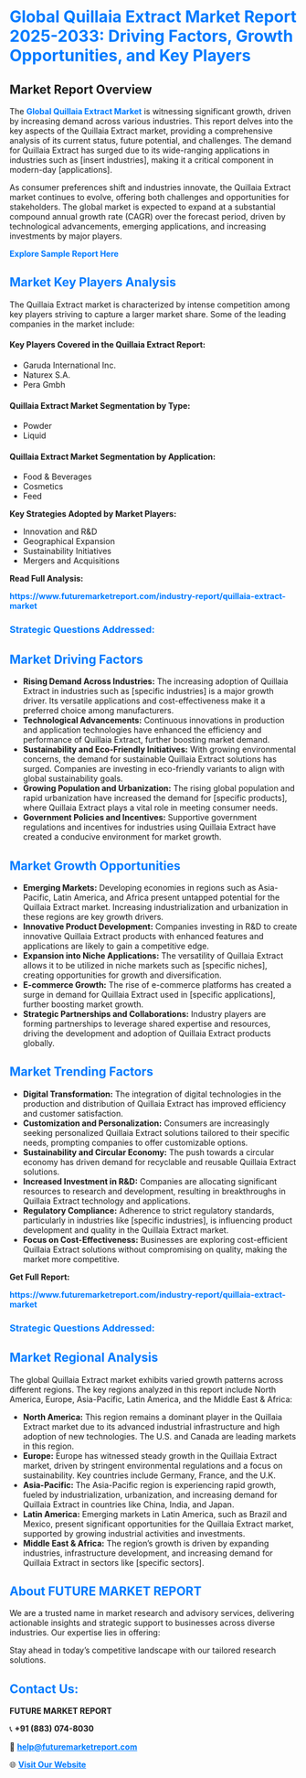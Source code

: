 <h1 style="color: #007BFF;">Global Quillaia Extract Market Report 2025-2033: Driving Factors, Growth Opportunities, and Key Players</h1>

<section id="overview">
<h2>Market Report Overview</h2>
<p>The <a href="https://www.futuremarketreport.com/industry-report/quillaia-extract-market" style="color: #007BFF; text-decoration: none;"><strong>Global Quillaia Extract Market</strong></a> is witnessing significant growth, driven by increasing demand across various industries. This report delves into the key aspects of the Quillaia Extract market, providing a comprehensive analysis of its current status, future potential, and challenges. The demand for Quillaia Extract has surged due to its wide-ranging applications in industries such as [insert industries], making it a critical component in modern-day [applications].</p>
<p>As consumer preferences shift and industries innovate, the Quillaia Extract market continues to evolve, offering both challenges and opportunities for stakeholders. The global market is expected to expand at a substantial compound annual growth rate (CAGR) over the forecast period, driven by technological advancements, emerging applications, and increasing investments by major players.</p>
</section>

<section id="overview">
<p><a href="https://www.futuremarketreport.com/request-sample/reportId=29686" style="color: #007BFF; text-decoration: none;"><strong>Explore Sample Report Here</strong></a></p>
</section>

<section id="key-players">
<h2 style="color: #007BFF;">Market Key Players Analysis</h2>
<p>The Quillaia Extract market is characterized by intense competition among key players striving to capture a larger market share. Some of the leading companies in the market include:</p>
<h4>Key Players Covered in the Quillaia Extract Report:</h4>
<ul><li>Garuda International Inc.</li><li>Naturex S.A.</li><li>Pera Gmbh</li></ul>
<h4>Quillaia Extract Market Segmentation by Type:</h4>
<ul><li>Powder</li><li>Liquid</li></ul>

<h4>Quillaia Extract Market Segmentation by Application:</h4>
<ul><li>Food &amp; Beverages</li><li>Cosmetics</li><li>Feed</li></ul>
<p><strong>Key Strategies Adopted by Market Players:</strong></p>
<ul>
<li>Innovation and R&D</li>
<li>Geographical Expansion</li>
<li>Sustainability Initiatives</li>
<li>Mergers and Acquisitions</li>
</ul>
</section>

<section>
<p><strong>Read Full Analysis: </strong></p><a href="https://www.futuremarketreport.com/industry-report/quillaia-extract-market" style="color: #007BFF; text-decoration: none;"><strong>https://www.futuremarketreport.com/industry-report/quillaia-extract-market</strong></a>
<h3 style="color: #007BFF;">Strategic Questions Addressed:</h3>
</section>

<section id="driving-factors">
<h2 style="color: #007BFF;">Market Driving Factors</h2>
<ul>
<li><strong>Rising Demand Across Industries:</strong> The increasing adoption of Quillaia Extract in industries such as [specific industries] is a major growth driver. Its versatile applications and cost-effectiveness make it a preferred choice among manufacturers.</li>
<li><strong>Technological Advancements:</strong> Continuous innovations in production and application technologies have enhanced the efficiency and performance of Quillaia Extract, further boosting market demand.</li>
<li><strong>Sustainability and Eco-Friendly Initiatives:</strong> With growing environmental concerns, the demand for sustainable Quillaia Extract solutions has surged. Companies are investing in eco-friendly variants to align with global sustainability goals.</li>
<li><strong>Growing Population and Urbanization:</strong> The rising global population and rapid urbanization have increased the demand for [specific products], where Quillaia Extract plays a vital role in meeting consumer needs.</li>
<li><strong>Government Policies and Incentives:</strong> Supportive government regulations and incentives for industries using Quillaia Extract have created a conducive environment for market growth.</li>
</ul>
</section>

<section id="growth-opportunities">
<h2 style="color: #007BFF;">Market Growth Opportunities</h2>
<ul>
<li><strong>Emerging Markets:</strong> Developing economies in regions such as Asia-Pacific, Latin America, and Africa present untapped potential for the Quillaia Extract market. Increasing industrialization and urbanization in these regions are key growth drivers.</li>
<li><strong>Innovative Product Development:</strong> Companies investing in R&D to create innovative Quillaia Extract products with enhanced features and applications are likely to gain a competitive edge.</li>
<li><strong>Expansion into Niche Applications:</strong> The versatility of Quillaia Extract allows it to be utilized in niche markets such as [specific niches], creating opportunities for growth and diversification.</li>
<li><strong>E-commerce Growth:</strong> The rise of e-commerce platforms has created a surge in demand for Quillaia Extract used in [specific applications], further boosting market growth.</li>
<li><strong>Strategic Partnerships and Collaborations:</strong> Industry players are forming partnerships to leverage shared expertise and resources, driving the development and adoption of Quillaia Extract products globally.</li>
</ul>
</section>

<section id="trending-factors">
<h2 style="color: #007BFF;">Market Trending Factors</h2>
<ul>
<li><strong>Digital Transformation:</strong> The integration of digital technologies in the production and distribution of Quillaia Extract has improved efficiency and customer satisfaction.</li>
<li><strong>Customization and Personalization:</strong> Consumers are increasingly seeking personalized Quillaia Extract solutions tailored to their specific needs, prompting companies to offer customizable options.</li>
<li><strong>Sustainability and Circular Economy:</strong> The push towards a circular economy has driven demand for recyclable and reusable Quillaia Extract solutions.</li>
<li><strong>Increased Investment in R&D:</strong> Companies are allocating significant resources to research and development, resulting in breakthroughs in Quillaia Extract technology and applications.</li>
<li><strong>Regulatory Compliance:</strong> Adherence to strict regulatory standards, particularly in industries like [specific industries], is influencing product development and quality in the Quillaia Extract market.</li>
<li><strong>Focus on Cost-Effectiveness:</strong> Businesses are exploring cost-efficient Quillaia Extract solutions without compromising on quality, making the market more competitive.</li>
</ul>
</section>

<section>
<p><strong>Get Full Report: </strong></p><a href="https://www.futuremarketreport.com/industry-report/quillaia-extract-market" style="color: #007BFF; text-decoration: none;"><strong>https://www.futuremarketreport.com/industry-report/quillaia-extract-market</strong></a>
<h3 style="color: #007BFF;">Strategic Questions Addressed:</h3>
</section>


<section id="regional-analysis">
<h2 style="color: #007BFF;">Market Regional Analysis</h2>
<p>The global Quillaia Extract market exhibits varied growth patterns across different regions. The key regions analyzed in this report include North America, Europe, Asia-Pacific, Latin America, and the Middle East & Africa:</p>
<ul>
<li><strong>North America:</strong> This region remains a dominant player in the Quillaia Extract market due to its advanced industrial infrastructure and high adoption of new technologies. The U.S. and Canada are leading markets in this region.</li>
<li><strong>Europe:</strong> Europe has witnessed steady growth in the Quillaia Extract market, driven by stringent environmental regulations and a focus on sustainability. Key countries include Germany, France, and the U.K.</li>
<li><strong>Asia-Pacific:</strong> The Asia-Pacific region is experiencing rapid growth, fueled by industrialization, urbanization, and increasing demand for Quillaia Extract in countries like China, India, and Japan.</li>
<li><strong>Latin America:</strong> Emerging markets in Latin America, such as Brazil and Mexico, present significant opportunities for the Quillaia Extract market, supported by growing industrial activities and investments.</li>
<li><strong>Middle East & Africa:</strong> The region’s growth is driven by expanding industries, infrastructure development, and increasing demand for Quillaia Extract in sectors like [specific sectors].</li>
</ul>
</section>

<footer>
<h2 style="color: #007BFF;">About FUTURE MARKET REPORT</h2>
<p>We are a trusted name in market research and advisory services, delivering actionable insights and strategic support to businesses across diverse industries. Our expertise lies in offering:</p>

<p>Stay ahead in today’s competitive landscape with our tailored research solutions.</p>

<h2 style="color: #007BFF;">Contact Us:</h2>
<p><strong>FUTURE MARKET REPORT</strong></p>
<p>📞 <strong>+91 (883) 074-8030</strong></p>
<p>📧 <strong><a href="mailto:help@futuremarketreport.com" style="color: #007BFF;">help@futuremarketreport.com</a></strong></p>
<p>🌐 <strong><a href="https://www.futuremarketreport.com/" style="color: #007BFF;">Visit Our Website</a></strong></p>
</footer>